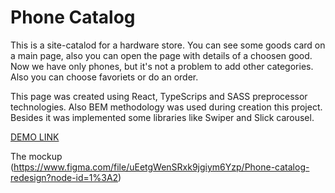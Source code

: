 # Phone Catalog

This is a site-catalod for a hardware store. You can see some goods card on a main page, also you can open the page with details of a choosen good. Now we have only phones, but it's not a problem to add other categories. Also you can choose favoriets or do an order.

This page was created using React, TypeScrips and SASS preprocessor technologies. Also BEM methodology was used during creation this project. Besides it was implemented some libraries like Swiper and Slick carousel.

[DEMO LINK](https://VKdrvtsv.github.io/Phones-Catalog/)

The mockup (https://www.figma.com/file/uEetgWenSRxk9jgiym6Yzp/Phone-catalog-redesign?node-id=1%3A2)
